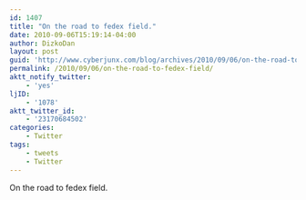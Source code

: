 ```yaml
---
id: 1407
title: "On the road to fedex field."
date: 2010-09-06T15:19:14-04:00
author: DizkoDan
layout: post
guid: 'http://www.cyberjunx.com/blog/archives/2010/09/06/on-the-road-to-fedex-field/'
permalink: /2010/09/06/on-the-road-to-fedex-field/
aktt_notify_twitter:
    - 'yes'
ljID:
    - '1078'
aktt_twitter_id:
    - '23170684502'
categories:
    - Twitter
tags:
    - tweets
    - Twitter
---
```


On the road to fedex field.